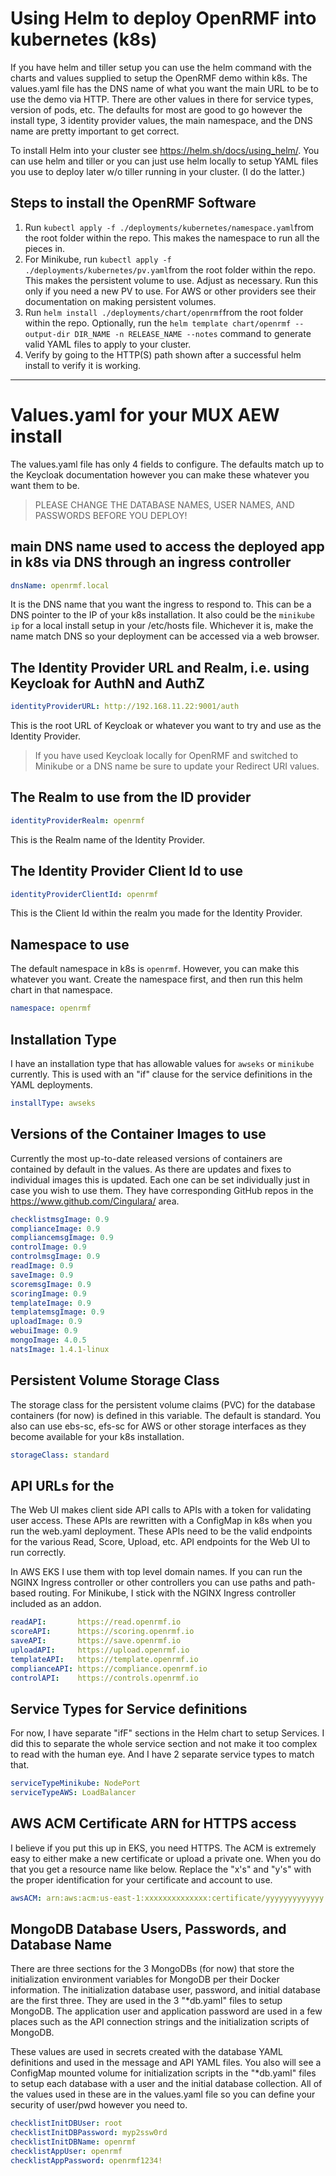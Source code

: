 # Using Helm to deploy OpenRMF into kubernetes (k8s)

If you have helm and tiller setup you can use the helm command with the charts and values supplied
to setup the OpenRMF demo within k8s. The values.yaml file has the DNS name of what you want the 
main URL to be to use the demo via HTTP. There are other values in there for service types, version of pods, etc. The defaults for most are good to go however the install type, 3 identity provider values, the main namespace, and the DNS name are pretty important to get correct.

To install Helm into your cluster see https://helm.sh/docs/using_helm/. You can use helm and tiller or you can just use helm
locally to setup YAML files you use to deploy later w/o tiller running in your cluster. (I do the latter.)

## Steps to install the OpenRMF Software

1. Run `kubectl apply -f ./deployments/kubernetes/namespace.yaml`from the root folder within the repo. This makes the namespace to run all the pieces in.
2. For Minikube, run `kubectl apply -f ./deployments/kubernetes/pv.yaml`from the root folder within the repo. This makes the persistent volume to use. Adjust as necessary. Run this only if you need a new PV to use. For AWS or other providers see their 
documentation on making persistent volumes.
3. Run `helm install ./deployments/chart/openrmf`from the root folder within the repo. Optionally, run the `helm template chart/openrmf --output-dir DIR_NAME -n RELEASE_NAME --notes` command to generate valid YAML files to apply to your cluster.
4. Verify by going to the HTTP(S) path shown after a successful helm install to verify it is working.

---

# Values.yaml for your MUX AEW install

The values.yaml file has only 4 fields to configure. The defaults match up to the Keycloak documentation however you can make these whatever you want them to be. 

> PLEASE CHANGE THE DATABASE NAMES, USER NAMES, AND PASSWORDS BEFORE YOU DEPLOY!

## main DNS name used to access the deployed app in k8s via DNS through an ingress controller
```yaml
dnsName: openrmf.local
```
It is the DNS name that you want the ingress to respond to. This can be a DNS pointer to the IP of your k8s installation. It also could be the `minikube ip` for a local install setup in your /etc/hosts file. Whichever it is, make the name match DNS so your deployment can be accessed via a web browser.

## The Identity Provider URL and Realm, i.e. using Keycloak for AuthN and AuthZ
```yaml
identityProviderURL: http://192.168.11.22:9001/auth
```
This is the root URL of Keycloak or whatever you want to try and use as the Identity Provider. 

> If you have used Keycloak locally for OpenRMF and switched to Minikube or a DNS name be sure to update your Redirect URI values.

## The Realm to use from the ID provider
```yaml
identityProviderRealm: openrmf
```
This is the Realm name of the Identity Provider.

## The Identity Provider Client Id to use
```yaml
identityProviderClientId: openrmf
```
This is the Client Id within the realm you made for the Identity Provider.

## Namespace to use
The default namespace in k8s is `openrmf`. However, you can make this whatever you want. Create the namespace first, and then run this 
helm chart in that namespace.
```yaml
namespace: openrmf
```

## Installation Type
I have an installation type that has allowable values for `awseks` or `minikube` currently. This is used with an "if" clause for the 
service definitions in the YAML deployments.

```yaml
installType: awseks
```

## Versions of the Container Images to use
Currently the most up-to-date released versions of containers are contained by default in the values. As there are updates and fixes to 
individual images this is updated. Each one can be set individually just in case you wish to use them. They have corresponding GitHub 
repos in the https://www.github.com/Cingulara/ area.

```yaml
checklistmsgImage: 0.9
complianceImage: 0.9
compliancemsgImage: 0.9
controlImage: 0.9
controlmsgImage: 0.9
readImage: 0.9
saveImage: 0.9
scoremsgImage: 0.9
scoringImage: 0.9
templateImage: 0.9
templatemsgImage: 0.9
uploadImage: 0.9
webuiImage: 0.9
mongoImage: 4.0.5
natsImage: 1.4.1-linux
```

## Persistent Volume Storage Class
The storage class for the persistent volume claims (PVC) for the database containers (for now) is defined in this variable. The default is 
standard. You also can use ebs-sc, efs-sc for AWS or other storage interfaces as they become available for your k8s installation.
```yaml
storageClass: standard
```

## API URLs for the
The Web UI makes client side API calls to APIs with a token for validating user access. These APIs are rewritten with a ConfigMap in k8s 
when you run the web.yaml deployment. These APIs need to be the valid endpoints for the various Read, Score, Upload, etc. API endpoints 
for the Web UI to run correctly. 

In AWS EKS I use them with top level domain names.  If you can run the NGINX Ingress controller or other 
controllers you can use paths and path-based routing.  For Minikube, I stick with the NGINX Ingress controller included as an addon.

```yaml
readAPI:       https://read.openrmf.io
scoreAPI:      https://scoring.openrmf.io
saveAPI:       https://save.openrmf.io
uploadAPI:     https://upload.openrmf.io
templateAPI:   https://template.openrmf.io
complianceAPI: https://compliance.openrmf.io
controlAPI:    https://controls.openrmf.io
```

## Service Types for Service definitions
For now, I have separate "ifF" sections in the Helm chart to setup Services. I did this to separate the whole service section and 
not make it too complex to read with the human eye. And I have 2 separate service types to match that. 

```yaml
serviceTypeMinikube: NodePort
serviceTypeAWS: LoadBalancer
```

## AWS ACM Certificate ARN for HTTPS access
I believe if you put this up in EKS, you need HTTPS. The ACM is extremely easy to either make a new certificate or upload a private one. When you do that you get a resource name like below.  Replace the "x's" and "y's" with the proper identification for your certificate and account to use. 
```yaml
awsACM: arn:aws:acm:us-east-1:xxxxxxxxxxxxxx:certificate/yyyyyyyyyyyyy
```

## MongoDB Database Users, Passwords, and Database Name
There are three sections for the 3 MongoDBs (for now) that store the initialization environment variables for MongoDB per their Docker information.
The initialization database user, password, and initial database are the first three. They are used in the 3 "*db.yaml" files to setup MongoDB. The 
application user and application password are used in a few places such as the API connection strings and the initialization scripts of MongoDB.

These values are used in secrets created with the database YAML definitions and used in the message and API YAML files. You also will see a 
ConfigMap mounted volume for initialization scripts in the "*db.yaml" files to setup each database with a user and the initial database collection. 
All of the values used in these are in the values.yaml file so you can define your security of user/pwd however you need to.

```yaml
checklistInitDBUser: root
checklistInitDBPassword: myp2ssw0rd
checklistInitDBName: openrmf
checklistAppUser: openrmf
checklistAppPassword: openrmf1234!
```